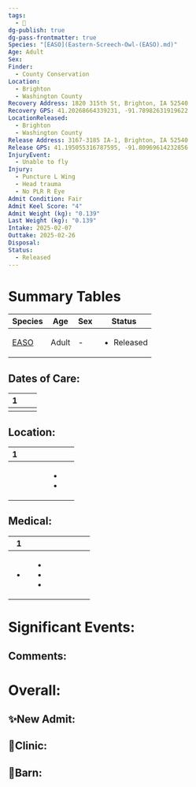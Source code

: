 ```yaml
---
tags:
  - 🦅
dg-publish: true
dg-pass-frontmatter: true
Species: "[EASO](Eastern-Screech-Owl-(EASO).md)"
Age: Adult
Sex: 
Finder:
  - County Conservation
Location:
  - Brighton
  - Washington County
Recovery Address: 1820 315th St, Brighton, IA 52540
Recovery GPS: 41.20268664339231, -91.78982631919622
LocationReleased:
  - Brighton
  - Washington County
Release Address: 3167-3185 IA-1, Brighton, IA 52540
Release GPS: 41.195055316787595, -91.80969614232856
InjuryEvent:
  - Unable to fly
Injury:
  - Puncture L Wing
  - Head trauma
  - No PLR R Eye
Admit Condition: Fair
Admit Keel Score: "4"
Admit Weight (kg): "0.139"
Last Weight (kg): "0.139"
Intake: 2025-02-07
Outtake: 2025-02-26
Disposal: 
Status:
  - Released
---
```


# Summary Tables

| Species                                                    | Age   | Sex | Status                     |
| ---------------------------------------------------------- | ----- | --- | -------------------------- |
| [EASO](./Species/Eastern-Screech-Owl-(EASO).md) | Adult | \-  | <ul><li>Released</li></ul> |


## Dates of Care:

<div><table class="dataview table-view-table"><thead class="table-view-thead"><tr class="table-view-tr-header"><th class="table-view-th"><span></span><span class="dataview small-text">1</span></th><th class="table-view-th"><span></span></th><th class="table-view-th"><span></span></th></tr></thead><tbody class="table-view-tbody"><tr><td><span></span></td><td><span></span></td><td><span></span></td></tr></tbody></table></div>

## Location:
<div><table class="dataview table-view-table"><thead class="table-view-thead"><tr class="table-view-tr-header"><th class="table-view-th"><span></span><span class="dataview small-text">1</span></th><th class="table-view-th"><span></span></th><th class="table-view-th"><span></span></th><th class="table-view-th"><span></span></th><th class="table-view-th"><span></span></th><th class="table-view-th"><span></span></th></tr></thead><tbody class="table-view-tbody"><tr><td><span></span></td><td><span></span></td><td><span></span></td><td><span></span></td><td><ul class="dataview dataview-ul dataview-result-list-ul"><li class="dataview-result-list-li"><span></span></li><li class="dataview-result-list-li"><span></span></li></ul></td><td><span></span></td></tr></tbody></table></div>

## Medical:

<div><table class="dataview table-view-table"><thead class="table-view-thead"><tr class="table-view-tr-header"><th class="table-view-th"><span></span><span class="dataview small-text">1</span></th><th class="table-view-th"><span></span></th><th class="table-view-th"><span></span></th><th class="table-view-th"><span></span></th><th class="table-view-th"><span></span></th><th class="table-view-th"><span></span></th><th class="table-view-th"><span></span></th></tr></thead><tbody class="table-view-tbody"><tr><td><ul class="dataview dataview-ul dataview-result-list-ul"><li class="dataview-result-list-li"><span></span></li></ul></td><td><ul class="dataview dataview-ul dataview-result-list-ul"><li class="dataview-result-list-li"><span></span></li><li class="dataview-result-list-li"><span></span></li><li class="dataview-result-list-li"><span></span></li></ul></td><td><span></span></td><td><span></span></td><td><span></span></td><td><span></span></td><td><span></span></td></tr></tbody></table></div>

# Significant Events:


## Comments:


# Overall:

## ✨New Admit:



## 🏥Clinic:



## 🏡Barn:


